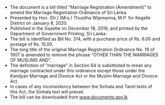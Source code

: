 - The document is a bill titled "Marriage Registration (Amendment)" to amend the Marriage Registration Ordinance of Sri Lanka.
- Presented by Hon. (Dr.) (Mrs.) Thusitha Wijemanna, M.P. for Kegalle District on January 8, 2020.
- Published in the Gazette on December 18, 2019, and printed by the Department of Government Printing, Sri Lanka.
- The bill is identified as Bill No. 314, with a purchase price of Rs. 6.00 and postage of Rs. 15.00.
- The long title of the original Marriage Registration Ordinance No. 19 of 1907 is amended to remove the phrase “OTHER THAN THE MARRIAGES OF MUSLIMS AND”.
- The definition of "marriage" in Section 64 is substituted to mean any marriage contracted under this ordinance except those under the Kandyan Marriage and Divorce Act or the Muslim Marriage and Divorce Act.
- In cases of any inconsistency between the Sinhala and Tamil texts of this Act, the Sinhala text will prevail.
- The bill can be downloaded from www.documents.gov.lk